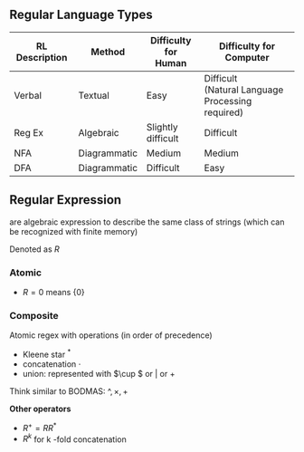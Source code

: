 ## Regular Language Types

| RL Description | Method       | Difficulty for<br />Human | Difficulty for<br />Computer                          |
| -------------- | ------------ | ------------------------- | ----------------------------------------------------- |
| Verbal         | Textual      | Easy                      | Difficult<br />(Natural Language Processing required) |
| Reg Ex         | Algebraic    | Slightly difficult        | Difficult                                             |
| NFA            | Diagrammatic | Medium                    | Medium                                                |
| DFA            | Diagrammatic | Difficult                 | Easy                                                  |

## Regular Expression

are algebraic expression to describe the same class of strings (which can be recognized with finite memory)

Denoted as $R$

### Atomic

- $R = 0$ means $\{0 \}$

### Composite

Atomic regex with operations
(in order of precedence)

- Kleene star ${}^*$
- concatenation $\cdot$
- union: represented with $\cup $ or $|$ or $+$

Think similar to BODMAS: ^$,\times , +$

**Other operators**

- $R^+ = RR^*$
- $R^k$ for k -fold concatenation